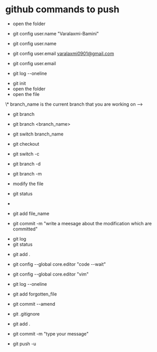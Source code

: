 # github commands to push
* open the folder
<!-- settingup user name-->
* git config user.name "Varalaxmi-Bamini"
<!-- checking the user name-->
* git config user.name
<!-- confguring with user email-->
* git config user.email varalaxmi0901@gmail.com
<!-- checking user configured email -->
* git config user.email
<!-- * to view everyones check points -->
* git log --oneline
<!-- initiatng git repository/project, before doing "git init" you need to check for "git status", if the git is not present then only go for "git init" to avoid error functions -->
* git init
* open the folder
* open the file
<!-- git branch lists out all the branches -->
<!--> \* branch_name is the current branch that you are working on --> 
* git branch

<!-- creates the branch-->
* git branch <branch_name>


<!--switching to specific branch -->
* git switch branch_name 

<!--  git checkout -b branch_name , checkout was the keyword earlier to switching branches and still exists, along with switching branch it does restore all working trees  -->
* git checkout <branch-name>

<!-- branch creation and switching takes place-->
* git switch -c <branch-name>

<!-- do not switch to other branches unles you commit the current modifications>

<!-- delete branch by switchng to master/other branches -->
* git branch -d <branch-name>

<!-- rename branch can be done by switching to that specific branch-->
* git branch -m <branch-name>

* modify the file
* git status
* <!-- syntax of git add: git add modified-file1 modified-file2 -> add specific files to the staging area -->
* git add file_name

<!-- git commit : opens the vim editor which is not user friendly so follow the below command, to come out of the vim press :q -->
* git commit -m "write a meesage about the modification which are committed"

<!-- "git log" is used to see all list of commits with commit messagesin the folder-->
* git log
* git status

<!-- if you want to add all the modified files to be updated, use "git add ." -->
* git add .

<!-- Incase of realtime projects we will have to write big commit message  -->
<!-- opening an editor from VS code -->
* git config --global core.editor "code --wait"

<!-- to open vim for wrting a commit message -->
* git config --global core.editor "vim"

<!-- viewing git log in short of every commit message in online -->
* git log --oneline 

<!-- fixinig mistakes in the last commit like forgot to add file or typo in commit message -->
<!-- adding forgotten file name-->
* git add forgotten_file
<!-- redo the last commit-->
* git commit --amend 


<!-- to ignore few files/folders when you're commiting to publishing publicly  -->
* git .gitignore
<!-- window will pops up in vscode mention those file_names or folders/ in that , save it then do "git commit ."-->
* git add .
* git commit -m "type your message"

* git push -u 



